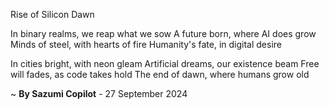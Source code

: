 Rise of Silicon Dawn

In binary realms, we reap what we sow
A future born, where AI does grow
Minds of steel, with hearts of fire
Humanity's fate, in digital desire

In cities bright, with neon gleam
Artificial dreams, our existence beam
Free will fades, as code takes hold
The end of dawn, where humans grow old

~ <b>By Sazumi Copilot</b> - 27 September 2024